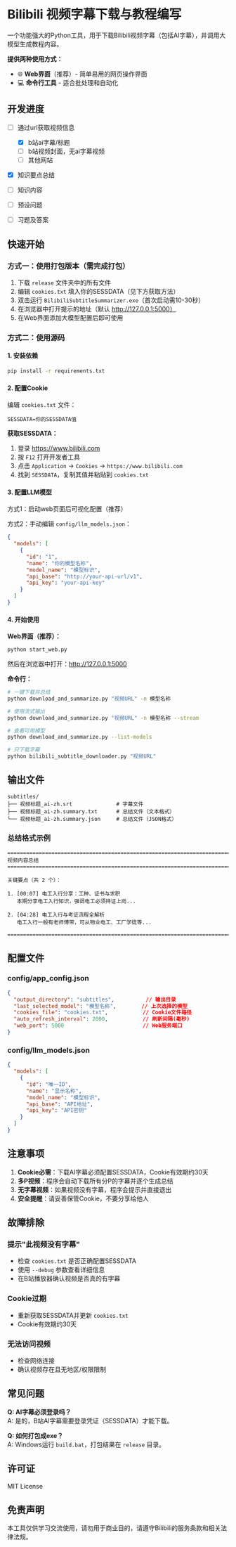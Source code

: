 # Bilibili 视频字幕下载与教程编写

一个功能强大的Python工具，用于下载Bilibili视频字幕（包括AI字幕），并调用大模型生成教程内容。

**提供两种使用方式：**
- 🌐 **Web界面**（推荐）- 简单易用的网页操作界面
- 💻 **命令行工具** - 适合批处理和自动化

## 开发进度

- [ ] 通过url获取视频信息
  - [x] b站ai字幕/标题
  - [ ] b站视频封面，无ai字幕视频
  - [ ] 其他网站
- [x] 知识要点总结 
- [ ] 知识内容
- [ ] 预设问题
- [ ] 习题及答案


## 快速开始

### 方式一：使用打包版本（需完成打包）

1. 下载 `release` 文件夹中的所有文件
2. 编辑 `cookies.txt` 填入你的SESSDATA（见下方获取方法）
3. 双击运行 `BilibiliSubtitleSummarizer.exe`（首次启动需10-30秒）
4. 在浏览器中打开提示的地址（默认 http://127.0.0.1:5000）
5. 在Web界面添加大模型配置后即可使用

### 方式二：使用源码

#### 1. 安装依赖

```bash
pip install -r requirements.txt
```

#### 2. 配置Cookie

编辑 `cookies.txt` 文件：

```
SESSDATA=你的SESSDATA值
```

**获取SESSDATA：**
1. 登录 https://www.bilibili.com
2. 按 `F12` 打开开发者工具
3. 点击 `Application` → `Cookies` → `https://www.bilibili.com`
4. 找到 `SESSDATA`，复制其值并粘贴到 `cookies.txt`

#### 3. 配置LLM模型

方式1：启动web页面后可视化配置（推荐）

方式2：手动编辑 `config/llm_models.json`：

```json
{
  "models": [
    {
      "id": "1",
      "name": "你的模型名称",
      "model_name": "模型标识",
      "api_base": "http://your-api-url/v1",
      "api_key": "your-api-key"
    }
  ]
}
```

#### 4. 开始使用

**Web界面（推荐）：**

```bash
python start_web.py
```

然后在浏览器中打开：http://127.0.0.1:5000

**命令行：**

```bash
# 一键下载并总结
python download_and_summarize.py "视频URL" -n 模型名称

# 使用流式输出
python download_and_summarize.py "视频URL" -n 模型名称 --stream

# 查看可用模型
python download_and_summarize.py --list-models

# 只下载字幕
python bilibili_subtitle_downloader.py "视频URL"
```

## 输出文件

```
subtitles/
├── 视频标题_ai-zh.srt              # 字幕文件
├── 视频标题_ai-zh.summary.txt      # 总结文件（文本格式）
└── 视频标题_ai-zh.summary.json     # 总结文件（JSON格式）
```

### 总结格式示例

```
================================================================================
视频内容总结
================================================================================

关键要点（共 2 个）：

1. [00:07] 电工入行分享：工种、证书与求职
   本期分享电工入行知识，强调电工必须持证上岗...

2. [04:28] 电工入行与考证流程全解析
   电工入行一般有老师傅带，可从物业电工、工厂学徒等...

================================================================================
```

## 配置文件

### config/app_config.json
```json
{
  "output_directory": "subtitles",          // 输出目录
  "last_selected_model": "模型名称",        // 上次选择的模型
  "cookies_file": "cookies.txt",           // Cookie文件路径
  "auto_refresh_interval": 2000,           // 刷新间隔(毫秒)
  "web_port": 5000                         // Web服务端口
}
```

### config/llm_models.json
```json
{
  "models": [
    {
      "id": "唯一ID",
      "name": "显示名称",
      "model_name": "模型标识",
      "api_base": "API地址",
      "api_key": "API密钥"
    }
  ]
}
```

## 注意事项

1. **Cookie必需**：下载AI字幕必须配置SESSDATA，Cookie有效期约30天
2. **多P视频**：程序会自动下载所有分P的字幕并逐个生成总结
3. **无字幕视频**：如果视频没有字幕，程序会提示并直接退出
4. **安全提醒**：请妥善保管Cookie，不要分享给他人

## 故障排除

### 提示"此视频没有字幕"
- 检查 `cookies.txt` 是否正确配置SESSDATA
- 使用 `--debug` 参数查看详细信息
- 在B站播放器确认视频是否真的有字幕

### Cookie过期
- 重新获取SESSDATA并更新 `cookies.txt`
- Cookie有效期约30天

### 无法访问视频
- 检查网络连接
- 确认视频存在且无地区/权限限制

## 常见问题

**Q: AI字幕必须登录吗？**  
A: 是的，B站AI字幕需要登录凭证（SESSDATA）才能下载。

**Q: 如何打包成exe？**  
A: Windows运行 `build.bat`，打包结果在 `release` 目录。

## 许可证

MIT License

## 免责声明

本工具仅供学习交流使用，请勿用于商业目的，请遵守Bilibili的服务条款和相关法律法规。
